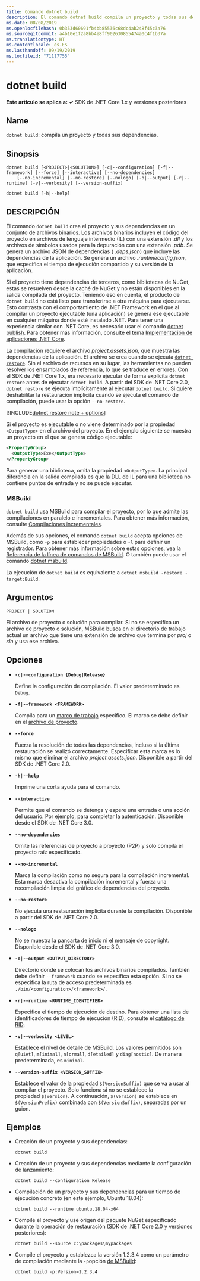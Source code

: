 ```yaml
---
title: Comando dotnet build
description: El comando dotnet build compila un proyecto y todas sus dependencias.
ms.date: 08/08/2019
ms.openlocfilehash: 0b353d60691fb4bb85536c68dc4ab248f45c3a76
ms.sourcegitcommit: a4b10e1f2a8bb4e8ff902630855474a0c4f1b37a
ms.translationtype: HT
ms.contentlocale: es-ES
ms.lasthandoff: 09/19/2019
ms.locfileid: "71117755"
---
```

# <a name="dotnet-build"></a>dotnet build

**Este artículo se aplica a: ✓** SDK de .NET Core 1.x y versiones posteriores

<!-- todo: uncomment when all CLI commands are reviewed
[!INCLUDE [topic-appliesto-net-core-all](../../../includes/topic-appliesto-net-core-all.md)]
-->

## <a name="name"></a>Name

`dotnet build`: compila un proyecto y todas sus dependencias.

## <a name="synopsis"></a>Sinopsis

```dotnetcli
dotnet build [<PROJECT>|<SOLUTION>] [-c|--configuration] [-f|--framework] [--force] [--interactive] [--no-dependencies]
    [--no-incremental] [--no-restore] [--nologo] [-o|--output] [-r|--runtime] [-v|--verbosity] [--version-suffix]

dotnet build [-h|--help]
```

## <a name="description"></a>DESCRIPCIÓN

El comando `dotnet build` crea el proyecto y sus dependencias en un conjunto de archivos binarios. Los archivos binarios incluyen el código del proyecto en archivos de lenguaje intermedio (IL) con una extensión *.dll* y los archivos de símbolos usados para la depuración con una extensión *.pdb*. Se genera un archivo JSON de dependencias ( *.deps.json*) que incluye las dependencias de la aplicación. Se genera un archivo *.runtimeconfig.json*, que especifica el tiempo de ejecución compartido y su versión de la aplicación.

Si el proyecto tiene dependencias de terceros, como bibliotecas de NuGet, estas se resuelven desde la caché de NuGet y no están disponibles en la salida compilada del proyecto. Teniendo eso en cuenta, el producto de `dotnet build` no está listo para transferirse a otra máquina para ejecutarse. Esto contrasta con el comportamiento de .NET Framework en el que al compilar un proyecto ejecutable (una aplicación) se genera ese ejecutable en cualquier máquina donde esté instalado .NET. Para tener una experiencia similar con .NET Core, es necesario usar el comando [dotnet publish](dotnet-publish.md). Para obtener más información, consulte el tema [Implementación de aplicaciones .NET Core](../deploying/index.md).

La compilación requiere el archivo *project.assets.json*, que muestra las dependencias de la aplicación. El archivo se crea cuando se ejecuta [`dotnet restore`](dotnet-restore.md). Sin el archivo de recursos en su lugar, las herramientas no pueden resolver los ensamblados de referencia, lo que se traduce en errores. Con el SDK de .NET Core 1.x, era necesario ejecutar de forma explícita `dotnet restore` antes de ejecutar `dotnet build`. A partir del SDK de .NET Core 2.0, `dotnet restore` se ejecuta implícitamente al ejecutar `dotnet build`. Si quiere deshabilitar la restauración implícita cuando se ejecuta el comando de compilación, puede usar la opción `--no-restore`.

[!INCLUDE[dotnet restore note + options](~/includes/dotnet-restore-note-options.md)]

Si el proyecto es ejecutable o no viene determinado por la propiedad `<OutputType>` en el archivo del proyecto. En el ejemplo siguiente se muestra un proyecto en el que se genera código ejecutable:

```xml
<PropertyGroup>
  <OutputType>Exe</OutputType>
</PropertyGroup>
```

Para generar una biblioteca, omita la propiedad `<OutputType>`. La principal diferencia en la salida compilada es que la DLL de IL para una biblioteca no contiene puntos de entrada y no se puede ejecutar.

### <a name="msbuild"></a>MSBuild

`dotnet build` usa MSBuild para compilar el proyecto, por lo que admite las compilaciones en paralelo e incrementales. Para obtener más información, consulte [Compilaciones incrementales](/visualstudio/msbuild/incremental-builds).

Además de sus opciones, el comando `dotnet build` acepta opciones de MSBuild, como `-p` para establecer propiedades o `-l` para definir un registrador. Para obtener más información sobre estas opciones, vea la [Referencia de la línea de comandos de MSBuild](/visualstudio/msbuild/msbuild-command-line-reference). O también puede usar el comando [dotnet msbuild](dotnet-msbuild.md).

La ejecución de `dotnet build` es equivalente a `dotnet msbuild -restore -target:Build`.

## <a name="arguments"></a>Argumentos

`PROJECT | SOLUTION`

El archivo de proyecto o solución para compilar. Si no se especifica un archivo de proyecto o solución, MSBuild busca en el directorio de trabajo actual un archivo que tiene una extensión de archivo que termina por *proj* o *sln* y usa ese archivo.

## <a name="options"></a>Opciones

* **`-c|--configuration {Debug|Release}`**

  Define la configuración de compilación. El valor predeterminado es `Debug`.

* **`-f|--framework <FRAMEWORK>`**

  Compila para un [marco de trabajo](../../standard/frameworks.md) específico. El marco se debe definir en el [archivo de proyecto](csproj.md).

* **`--force`**

  Fuerza la resolución de todas las dependencias, incluso si la última restauración se realizó correctamente. Especificar esta marca es lo mismo que eliminar el archivo *project.assets.json*. Disponible a partir del SDK de .NET Core 2.0.

* **`-h|--help`**

  Imprime una corta ayuda para el comando.

* **`--interactive`**

  Permite que el comando se detenga y espere una entrada o una acción del usuario. Por ejemplo, para completar la autenticación. Disponible desde el SDK de .NET Core 3.0.

* **`--no-dependencies`**

  Omite las referencias de proyecto a proyecto (P2P) y solo compila el proyecto raíz especificado.

* **`--no-incremental`**

  Marca la compilación como no segura para la compilación incremental. Esta marca desactiva la compilación incremental y fuerza una recompilación limpia del gráfico de dependencias del proyecto.

* **`--no-restore`**

  No ejecuta una restauración implícita durante la compilación. Disponible a partir del SDK de .NET Core 2.0.

* **`--nologo`**

  No se muestra la pancarta de inicio ni el mensaje de copyright. Disponible desde el SDK de .NET Core 3.0.

* **`-o|--output <OUTPUT_DIRECTORY>`**

  Directorio donde se colocan los archivos binarios compilados. También debe definir `--framework` cuando se especifica esta opción. Si no se especifica la ruta de acceso predeterminada es `./bin/<configuration>/<framework>/`.

* **`-r|--runtime <RUNTIME_IDENTIFIER>`**

  Especifica el tiempo de ejecución de destino. Para obtener una lista de identificadores de tiempo de ejecución (RID), consulte el [catálogo de RID](../rid-catalog.md).

* **`-v|--verbosity <LEVEL>`**

  Establece el nivel de detalle de MSBuild. Los valores permitidos son `q[uiet]`, `m[inimal]`, `n[ormal]`, `d[etailed]` y `diag[nostic]`. De manera predeterminada, es `minimal`.

* **`--version-suffix <VERSION_SUFFIX>`**

  Establece el valor de la propiedad `$(VersionSuffix)` que se va a usar al compilar el proyecto. Solo funciona si no se establece la propiedad `$(Version)`. A continuación, `$(Version)` se establece en `$(VersionPrefix)` combinada con `$(VersionSuffix)`, separadas por un guion.

## <a name="examples"></a>Ejemplos

* Creación de un proyecto y sus dependencias:

  ```dotnetcli
  dotnet build
  ```

* Creación de un proyecto y sus dependencias mediante la configuración de lanzamiento:

  ```dotnetcli
  dotnet build --configuration Release
  ```

* Compilación de un proyecto y sus dependencias para un tiempo de ejecución concreto (en este ejemplo, Ubuntu 18.04):

  ```dotnetcli
  dotnet build --runtime ubuntu.18.04-x64
  ```

* Compile el proyecto y use origen del paquete NuGet especificado durante la operación de restauración (SDK de .NET Core 2.0 y versiones posteriores):

  ```dotnetcli
  dotnet build --source c:\packages\mypackages
  ```

* Compile el proyecto y establezca la versión 1.2.3.4 como un parámetro de compilación mediante la `-p`opción [ de MSBuild](#msbuild):

  ```dotnetcli
  dotnet build -p:Version=1.2.3.4
  ```
